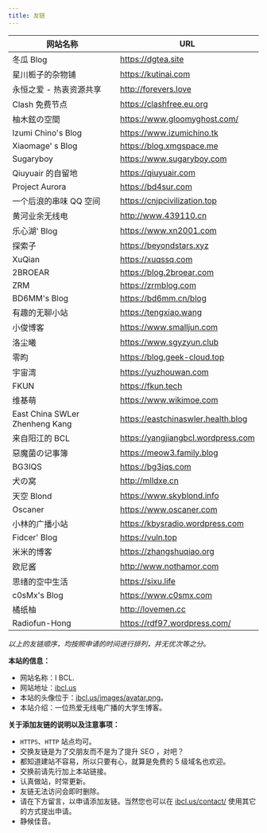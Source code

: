 ```yaml
---
title: 友链
---
```


| 网站名称                       | URL                                |
| ------------------------------ | ---------------------------------- |
| 冬瓜 Blog                      | https://dgtea.site                 |
| 星川栀子的杂物铺               | https://kutinai.com                |
| 永恒之爱 - 热衷资源共享        | http://forevers.love               |
| Clash 免费节点                 | https://clashfree.eu.org           |
| 柚木鉉の空間                   | https://www.gloomyghost.com/       |
| Izumi Chino's Blog             | https://www.izumichino.tk          |
| Xiaomage' s Blog               | https://blog.xmgspace.me           |
| Sugaryboy                      | https://www.sugaryboy.com          |
| Qiuyuair 的自留地              | https://qiuyuair.com               |
| Project Aurora                 | https://bd4sur.com                 |
| 一个后浪的串味 QQ 空间         | https://cnjpcivilization.top       |
| 黄河业余无线电                 | http://www.439110.cn               |
| 乐心湖' Blog                   | https://www.xn2001.com             |
| 探索子                         | https://beyondstars.xyz            |
| XuQian                         | https://xuqssq.com                 |
| 2BROEAR                        | https://blog.2broear.com           |
| ZRM                            | https://zrmblog.com                |
| BD6MM's Blog                   | https://bd6mm.cn/blog              |
| 有趣的无聊小站                 | https://tengxiao.wang              |
| 小俊博客                       | https://www.smalljun.com           |
| 洛尘曦                         | https://www.sgyzyun.club           |
| 零昀                           | https://blog.geek-cloud.top        |
| 宇宙湾                         | https://yuzhouwan.com              |
| FKUN                           | https://fkun.tech                  |
| 维基萌                         | https://www.wikimoe.com            |
| East China SWLer Zhenheng Kang | https://eastchinaswler.health.blog |
| 来自阳江的 BCL                 | https://yangjiangbcl.wordpress.com |
| 惡魔菌の记事簿                 | https://meow3.family.blog          |
| BG3IQS                         | https://bg3iqs.com                 |
| 犬の窝                         | http://mlldxe.cn                   |
| 天空 Blond                     | https://www.skyblond.info          |
| Oscaner                        | https://www.oscaner.com            |
| 小林的广播小站                 | https://kbysradio.wordpress.com    |
| Fidcer' Blog                   | https://vuln.top                   |
| 米米的博客                     | https://zhangshuqiao.org           |
| 欧尼酱                         | http://www.nothamor.com            |
| 思绪的空中生活                 | https://sixu.life                  |
| c0sMx's Blog                   | https://www.c0smx.com              |
| 橘纸柚                         | http://lovemen.cc                  |
| Radiofun-Hong                  | https://rdf97.wordpress.com/ |

*以上的友链顺序，均按照申请的时间进行排列，并无优次等之分。*

**本站的信息：**
- 网站名称：I BCL.
- 网站地址：[ibcl.us](https://ibcl.us/)
- 本站的头像位于：[ibcl.us/images/avatar.png](https://ibcl.us/images/avatar.png)。
- 本站介绍：一位热爱无线电广播的大学生博客。

**关于添加友链的说明以及注意事项：**
 - `HTTPS`、`HTTP` 站点均可。
 - 交换友链是为了交朋友而不是为了提升 SEO ，对吧？
 - 都知道建站不容易，所以只要有心，就算是免费的 5 级域名也欢迎。
 - 交换前请先行加上本站链接。
 - 认真做站，时常更新。
 - 友链无法访问会即时删除。
 - 请在下方留言，以申请添加友链。当然您也可以在 [ibcl.us/contact/](http://ibcl.us/contact/) 使用其它的方式提出申请。
 - 静候佳音。
